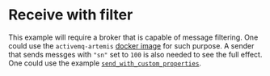 # Receive with filter

This example will require a broker that is capable of message filtering. One could use the `activemq-artemis` [docker image](https://hub.docker.com/r/vromero/activemq-artemis) for such purpose.
A sender that sends messges with `"sn"` set to `100` is also needed to see the full effect. One could use the example [`send_with_custom_properties`](../send_with_custom_properties/).
